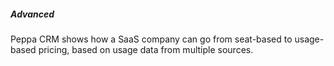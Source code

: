 ##### Advanced

Peppa CRM shows how a SaaS company can go from seat-based to usage-based pricing, based on usage data from multiple sources.